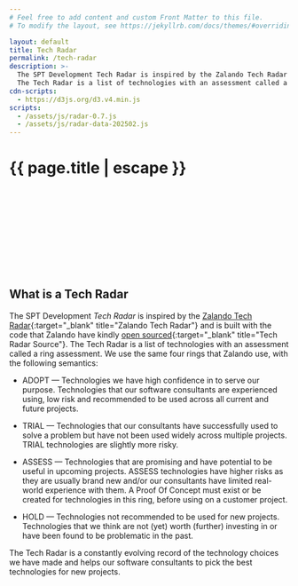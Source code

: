 ```yaml
---
# Feel free to add content and custom Front Matter to this file.
# To modify the layout, see https://jekyllrb.com/docs/themes/#overriding-theme-defaults

layout: default
title: Tech Radar
permalink: /tech-radar
description: >- 
  The SPT Development Tech Radar is inspired by the Zalando Tech Radar and is built with the code that Zalando have kindly open sourced.
  The Tech Radar is a list of technologies with an assessment called a ring assessment.
cdn-scripts:
  - https://d3js.org/d3.v4.min.js
scripts:
  - /assets/js/radar-0.7.js
  - /assets/js/radar-data-202502.js
---
```

<h1 class="d-none">{{ page.title | escape }}</h1>
<div class="svg-container">
  <svg id="radar" version="1.1" preserveAspectRatio="xMinYMin meet" class="svg-content"></svg>
</div>

<h2 class="fs-4">What is a Tech Radar</h2>

The SPT Development <em>Tech Radar</em> is inspired by the [Zalando Tech Radar](https://opensource.zalando.com/tech-radar/){:target="_blank" title="Zalando Tech Radar"} 
and is built with the code that Zalando have kindly [open sourced](https://github.com/zalando/tech-radar){:target="_blank" title="Tech Radar Source"}. The Tech
Radar is a list of technologies with an assessment called a <span class="fst-itallic">ring assessment</span>. We use the same four rings that Zalando use, with
the following semantics:

* ADOPT — Technologies we have high confidence in to serve our purpose. Technologies that our software consultants are experienced using, low risk and recommended to be used across all current and future projects.

* TRIAL — Technologies that our consultants have successfully used to solve a problem but have not been used widely across multiple projects. TRIAL technologies are slightly more risky.

* ASSESS — Technologies that are promising and have potential to be useful in upcoming projects. ASSESS technologies have higher risks as they are usually brand new and/or our consultants have limited real-world
experience with them. A Proof Of Concept must exist or be created for technologies in this ring, before using on a customer project.

* HOLD — Technologies not recommended to be used for new projects. Technologies that we think are not (yet) worth (further) investing in or have been found to be problematic in the past.

The Tech Radar is a constantly evolving record of the technology choices we have made and helps our software consultants to pick the best technologies for new 
projects.

